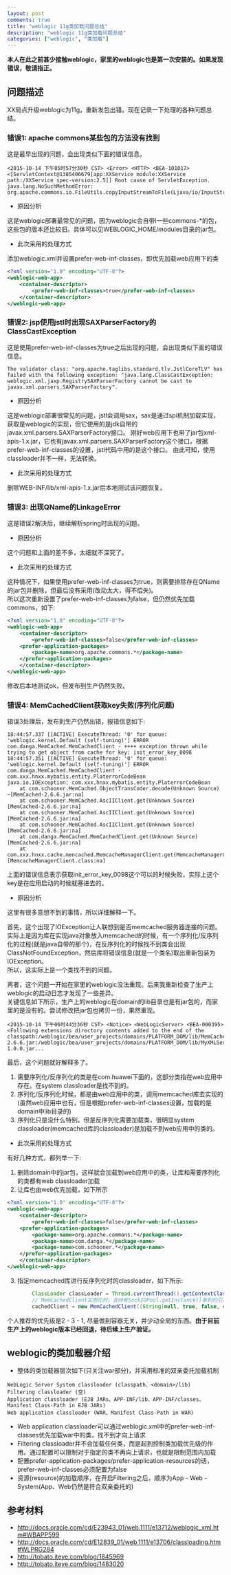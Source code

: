```yaml
---
layout: post
comments: true
title: "weblogic 11g类加载问题总结"
description: "weblogic 11g类加载问题总结"
categories: ["weblogic", "类加载"]
---
```


**本人在此之前甚少接触weblogic，家里的weblogic也是第一次安装的。如果发现错误，敬请指正。**

## 问题描述

XX局点升级weblogic为11g，重新发包出错。现在记录一下处理的各种问题总结。

### 错误1: apache commons某些包的方法没有找到

这是最早出现的问题，会出现类似下面的错误信息。
```text
<2015-10-14 下午05时57分30秒 CST> <Error> <HTTP> <BEA-101017> <[ServletContext@1385406679[app:XXService module:XXService path:/XXService spec-version:2.5]] Root cause of ServletException.
java.lang.NoSuchMethodError: org.apache.commons.io.FileUtils.copyInputStreamToFile(Ljava/io/InputStream;Ljava/io/File;)V
```

* 原因分析

这是weblogic部署最常见的问题，因为weblogic会自带I一些commons-*的包，这些包的版本还比较旧。具体可以见WEBLOGIC_HOME/modules目录的jar包。

* 此次采用的处理方式

添加weblogic.xml并设置prefer-web-inf-classes，即优先加载web应用下的类

```xml
<?xml version="1.0" encoding="UTF-8"?>
<weblogic-web-app>
	<container-descriptor>
		<prefer-web-inf-classes>true</prefer-web-inf-classes>
	</container-descriptor>
</weblogic-web-app>
```

### 错误2: jsp使用jstl时出现SAXParserFactory的ClassCastException

这是使用prefer-web-inf-classes为true之后出现的问题，会出现类似下面的错误信息。
```text
The validator class: "org.apache.taglibs.standard.tlv.JstlCoreTLV" has failed with the following exception: "java.lang.ClassCastException: weblogic.xml.jaxp.RegistrySAXParserFactory cannot be cast to javax.xml.parsers.SAXParserFactory".
```

* 原因分析

这是weblogic部署很常见的问题，jstl会调用sax，sax是通过spi机制加载实现，获取是weblogic的实现，但它使用的是jdk自带的javax.xml.parsers.SAXParserFactory接口。
刚好web应用下也带了jar包xml-apis-1.x.jar，它也有javax.xml.parsers.SAXParserFactory这个接口。根据prefer-web-inf-classes的设置，jstl代码中用的是这个接口。
由此可知，使用classloader并不一样，无法转换。

* 此次采用的处理方式

删除WEB-INF/lib/xml-apis-1.x.jar后本地测试该问题恢复。

### 错误3: 出现QName的LinkageError

这是错误2解决后，继续解析spring时出现的问题。

* 原因分析

这个问题和上面的差不多，太细就不深究了。

* 此次采用的处理方式

这种情况下，如果使用prefer-web-inf-classes为true，则需要排除存在QName的jar包并删除，但最后没有采用(改动太大，得不偿失)。  
所以这次重新设置了prefer-web-inf-classes为false，但仍然优先加载commons，如下:

```xml
<?xml version="1.0" encoding="UTF-8"?>
<weblogic-web-app>
	<container-descriptor>
		<prefer-web-inf-classes>false</prefer-web-inf-classes>
    <prefer-application-packages>  
        <package-name>org.apache.commons.*</package-name>
    </prefer-application-packages> 
	</container-descriptor>
</weblogic-web-app>
```

修改后本地测试ok，但发布到生产仍然失败。

### 错误4: MemCachedClient获取key失败(序列化问题)

错误3处理后，发布到生产仍然出错，报错信息如下:

```text
18:44:57.337 [[ACTIVE] ExecuteThread: '0' for queue: 'weblogic.kernel.Default (self-tuning)'] ERROR com.danga.MemCached.MemCachedClient - ++++ exception thrown while trying to get object from cache for key: init_error_key_0098
18:44:57.351 [[ACTIVE] ExecuteThread: '0' for queue: 'weblogic.kernel.Default (self-tuning)'] ERROR com.danga.MemCached.MemCachedClient - com.xxx.hnxx.mybatis.entity.PlaterrorCodeBean
java.io.IOException: com.xxx.hnxx.mybatis.entity.PlaterrorCodeBean
	at com.schooner.MemCached.ObjectTransCoder.decode(Unknown Source) ~[MemCached-2.6.6.jar:na]
	at com.schooner.MemCached.AscIIClient.get(Unknown Source) [MemCached-2.6.6.jar:na]
	at com.schooner.MemCached.AscIIClient.get(Unknown Source) [MemCached-2.6.6.jar:na]
	at com.schooner.MemCached.AscIIClient.get(Unknown Source) [MemCached-2.6.6.jar:na]
	at com.danga.MemCached.MemCachedClient.get(Unknown Source) [MemCached-2.6.6.jar:na]
	at com.xxx.hnxx.cache.mencached.MemcacheManagerClient.get(MemcacheManagerClient.java:162) [MemcacheManagerClient.class:na]
```

上面的错误信息表示获取init_error_key_0098这个可以的时候失败，实际上这个key是在应用启动的时候就塞进去的。

* 原因分析

这里有很多意想不到的事情，所以详细解释一下。

首先，这个出现了IOException让人联想到是否memcached服务器连接的问题。  
实际上是因为库在实现java对象放入memcached的时候，有一个序列化/反序列化的过程(就是java自带的那个)，在反序列化的时候找不到类会出现ClassNotFoundException，然后库将错误信息(就是一个类名)取出重新包装为IOException。  
所以，这实际上是一个类找不到的问题。

再者，这个问题一开始在家里的weblogic没法重现。后来我重新检查了生产上weblogic的启动日志才发现了一些差异。  
关键信息如下所示，生产上的weblogic在domain的lib目录也是有jar包的，而家里的是没有的。尝试修改把jar包也拷贝一份，果然重现。

```text
<2015-10-14 下午06时44分36秒 CST> <Notice> <WebLogicServer> <BEA-000395> <Following extensions directory contents added to the end of the classpath:/weblogic/bea/user_projects/domains/PLATFORM_DOM/lib/MemCached-2.6.6.jar:/weblogic/bea/user_projects/domains/PLATFORM_DOM/lib/MyXMLSerializer-1.0.0.jar...
```

最后，这个问题就好解释多了。

1. 需要序列化/反序列化的类是在com.huawei下面的，这部分类指在web应用中存在。在system classloader是找不到的。
2. 序列化/反序列化时候，都是由web应用中的类，调用memcached库去实现的(虽然web应用中也有，但是根据prefer-web-inf-classes设置，加载的是domain中lib目录的)
3. 序列化只是没什么特别。但是反序列化需要加载类，很明显system classloader(memcached库的classloader)是加载不到web应用中的类的。

* 此次采用的处理方式

有好几种方式，都列举一下:

1. 删除domain中的jar包，这样就会加载到web应用中的类，让库和需要序列化的类都有web classloader加载
2. 让库也由web优先加载，如下所示
```xml
<?xml version="1.0" encoding="UTF-8"?>
<weblogic-web-app>
	<container-descriptor>
		<prefer-web-inf-classes>false</prefer-web-inf-classes>
    <prefer-application-packages>  
        <package-name>org.apache.commons.*</package-name>
        <package-name>com.danga.*</package-name>
        <package-name>com.schooner.*</package-name>
    </prefer-application-packages> 
	</container-descriptor>
</weblogic-web-app>
```
3. 指定memcached库进行反序列化时的classloader，如下所示:
```java
        ClassLoader classLoader = Thread.currentThread().getContextClassLoader();
        // MemCachedClient实例化时，会持有SockIOPool.getInstance()单利的引用
        cachedClient = new MemCachedClient((String)null, true, false, classLoader, null);
```

个人推荐的优先级是2 - 3 - 1, 尽量做到容器无关，并少动全局的东西。**由于目前生产上的weblogic版本已经回退，待后续上生产验证。**

## weblogic的类加载器介绍

* 整体的类加载器层次如下(只关注war部分)，并采用标准的双亲委托加载机制
```
WebLogic Server System classloader (classpath、<domain>/lib)
Filtering classloader (空)
Application classloader (EJB JARs、APP-INF/lib、APP-INF/classes、Manifest Class-Path in EJB JARs)
Web application classloader (WAR、Manifest Class-Path in WAR)
```
* Web application classloader可以通过weblogic.xml中的prefer-web-inf-classes优先加载war中的类，找不到才向上请求
* Filtering classloader并不会加载任何类，而是起到控制类加载优先级的作用。通过配置<prefer-application-packages>可以限制对于指定的类不再向上请求，也就是限制范围内加载
* 配置prefer-application-packages/prefer-application-resources的话，prefer-web-inf-classes必须配置为false
* 资源(resource)的加载顺序，在开启Filtering之后，顺序为App - Web - System(App、Web仍然是符合双亲委托的)

## 参考材料

* http://docs.oracle.com/cd/E23943_01/web.1111/e13712/weblogic_xml.htm#WBAPP599
* http://docs.oracle.com/cd/E12839_01/web.1111/e13706/classloading.htm#WLPRG284
* http://tobato.iteye.com/blog/1845969
* http://tobato.iteye.com/blog/1483020
